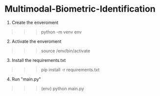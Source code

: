 # Multimodal-Biometric-Identification

1. Create the enveroment
>>> python -m venv env

2. Activate the enveroment
>>> source /env/bin/activate

3. Install the requirements.txt
>>> pip install -r requirements.txt

4. Run "main.py"
>>> (env) python main.py
